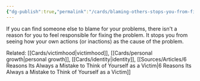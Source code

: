 ```yaml
---
{"dg-publish":true,"permalink":"/cards/blaming-others-stops-you-from-fixing-your-problems/"}
---
```


If you can find someone else to blame for your problems, there isn't a reason for you to feel responsible for fixing the problem. It stops you from seeing how your own actions (or inactions) as the cause of the problem.


Related: [[Cards/victimhood\|victimhood]], [[Cards/personal growth\|personal growth]], [[Cards/identity\|identity]], [[Sources/Articles/6 Reasons Its Always a Mistake to Think of Yourself as a Victim\|6 Reasons Its Always a Mistake to Think of Yourself as a Victim]]